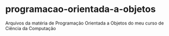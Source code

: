 # programacao-orientada-a-objetos
Arquivos da matéria de Programação Orientada a Objetos do meu curso de Ciência da Computação
